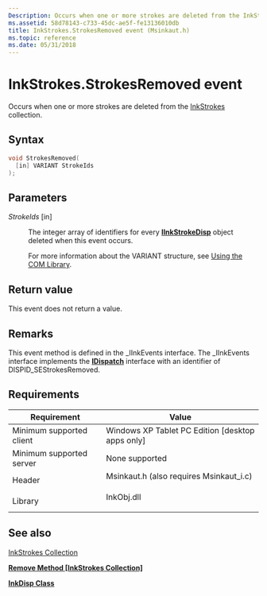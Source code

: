 ```yaml
---
Description: Occurs when one or more strokes are deleted from the InkStrokes collection.
ms.assetid: 58d78143-c733-45dc-ae5f-fe13136010db
title: InkStrokes.StrokesRemoved event (Msinkaut.h)
ms.topic: reference
ms.date: 05/31/2018
---
```


# InkStrokes.StrokesRemoved event

Occurs when one or more strokes are deleted from the [InkStrokes](/previous-versions/windows/desktop/legacy/ms703293(v=vs.85)) collection.

## Syntax


```C++
void StrokesRemoved(
  [in] VARIANT StrokeIds
);
```



## Parameters

<dl> <dt>

*StrokeIds* \[in\]
</dt> <dd>

The integer array of identifiers for every [**IInkStrokeDisp**](/windows/desktop/api/msinkaut/nn-msinkaut-iinkstrokedisp) object deleted when this event occurs.

For more information about the VARIANT structure, see [Using the COM Library](using-the-com-library.md).

</dd> </dl>

## Return value

This event does not return a value.

## Remarks

This event method is defined in the \_IInkEvents interface. The \_IInkEvents interface implements the [**IDispatch**](/windows/win32/api/oaidl/nn-oaidl-idispatch) interface with an identifier of DISPID\_SEStrokesRemoved.

## Requirements



| Requirement | Value |
|-------------------------------------|---------------------------------------------------------------------------------------------------------------------|
| Minimum supported client<br/> | Windows XP Tablet PC Edition \[desktop apps only\]<br/>                                                       |
| Minimum supported server<br/> | None supported<br/>                                                                                           |
| Header<br/>                   | <dl> <dt>Msinkaut.h (also requires Msinkaut\_i.c)</dt> </dl> |
| Library<br/>                  | <dl> <dt>InkObj.dll</dt> </dl>                               |



## See also

<dl> <dt>

[InkStrokes Collection](/previous-versions/windows/desktop/legacy/ms703293(v=vs.85))
</dt> <dt>

[**Remove Method \[InkStrokes Collection\]**](/windows/desktop/api/msinkaut/nf-msinkaut-iinkstrokes-remove)
</dt> <dt>

[**InkDisp Class**](inkdisp-class.md)
</dt> </dl>

 

